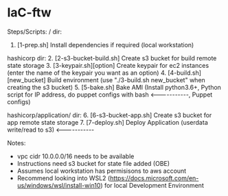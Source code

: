 # IaC-ftw

Steps/Scripts:
/ dir:
1. [1-prep.sh] Install dependencies if required (local workstation)

hashicorp dir:
2. [2-s3-bucket-build.sh] Create s3 bucket for build remote state storage
3. [3-keypair.sh][option] Create keypair for ec2 instances (enter the name of the keypair you want as an option)
4. [4-build.sh][new_bucket] Build environment (use "./3-build.sh new_bucket" when creating the s3 bucket)
5. [5-bake.sh] Bake AMI (Install python3.6+, Python script for IP address, do puppet configs with bash <-----------, Puppet configs)

hashicorp/application/ dir:
6. [6-s3-bucket-app.sh] Create s3 bucket for app remote state storage
7. [7-deploy.sh] Deploy Application (userdata write/read to s3) <-----------

Notes:
- vpc cidr 10.0.0.0/16 needs to be available
- Instructions need s3 bucket for state file added (OBE)
- Assumes local workstation has permisisons to aws account
- Recommend looking into WSL2 (https://docs.microsoft.com/en-us/windows/wsl/install-win10) for local Development Environment